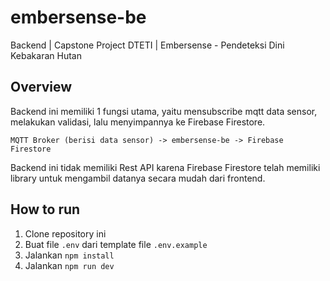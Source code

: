 # embersense-be
Backend | Capstone Project DTETI | Embersense - Pendeteksi Dini Kebakaran Hutan

## Overview
Backend ini memiliki 1 fungsi utama, yaitu mensubscribe mqtt data sensor, melakukan validasi, lalu menyimpannya ke Firebase Firestore.
```
MQTT Broker (berisi data sensor) -> embersense-be -> Firebase Firestore
```

Backend ini tidak memiliki Rest API karena Firebase Firestore telah memiliki library untuk mengambil datanya secara mudah dari frontend.

## How to run
1. Clone repository ini
2. Buat file `.env` dari template file `.env.example`
3. Jalankan `npm install`
4. Jalankan `npm run dev`
